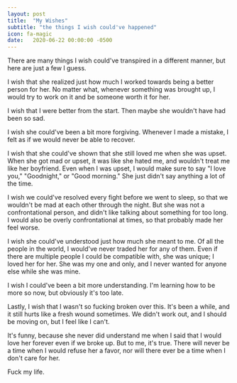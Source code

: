 ```yaml
---
layout: post
title:  "My Wishes"
subtitle: "the things I wish could've happened"
icon: fa-magic
date:   2020-06-22 00:00:00 -0500
---
```


There are many things I wish could've transpired in a different manner, but here are just a few I guess.

I wish that she realized just how much I worked towards being a better person for her. No matter what, whenever something was brought up, I would try to work on it and be someone worth it for her.

I wish that I were better from the start. Then maybe she wouldn't have had been so sad.

I wish she could've been a bit more forgiving. Whenever I made a mistake, I felt as if we would never be able to recover.

I wish that she could've shown that she still loved me when she was upset. When she got mad or upset, it was like she hated me, and wouldn't treat me like her boyfriend. Even when I was upset, I would make sure to say "I love you," "Goodnight," or "Good morning." She just didn't say anything a lot of the time. 

I wish we could've resolved every fight before we went to sleep, so that we wouldn't be mad at each other through the night. But she was not a confrontational person, and didn't like talking about something for too long. I would also be overly confrontational at times, so that probably made her feel worse.

I wish she could've understood just how much she meant to me. Of all the people in the world, I would've never traded her for any of them. Even if there are multiple people I could be compatible with, she was unique; I loved her for her. She was my one and only, and I never wanted for anyone else while she was mine.

I wish I could've been a bit more understanding. I'm learning how to be more so now, but obviously it's too late.

Lastly, I wish that I wasn't so fucking broken over this. It's been a while, and it still hurts like a fresh wound sometimes. We didn't work out, and I should be moving on, but I feel like I can't.

It's funny, because she never did understand me when I said that I would love her forever even if we broke up. But to me, it's true. There will never be a time when I would refuse her a favor, nor will there ever be a time when I don't care for her.

Fuck my life.
